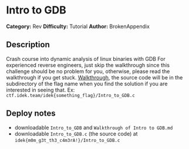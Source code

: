 # Intro to GDB
**Category:** Rev
**Difficulty:** Tutorial
**Author:** BrokenAppendix

## Description

Crash course into dynamic analysis of linux binaries with GDB
For experienced reverse engineers, just skip the walkthrough since this challenge should be no problem for you, otherwise, please read the walkthrough if you get stuck.
[Walkthrough](https://github.com/idekctf/idekctf.github.io/blob/main/Resources/Walkthrough%20of%20Intro%20to%20GDB.md), the source code will be in the subdirectory of the flag name when you find the solution if you are interested in seeing that. Ex: `ctf.idek.team/idek{something_flag}/Intro_to_GDB.c`

## Deploy notes

- downloadable `Intro_to_GDB` and `Walkthrough of Intro to GDB.md`
- downloadable `Intro_to_GDB.c` (the source code) at `idek{m0m_g3t_th3_c4m3rA!}/Intro_to_GDB.c`